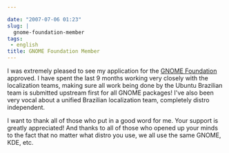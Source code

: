 ```yaml
---

date: "2007-07-06 01:23"
slug: |
  gnome-foundation-member
tags:
 - english
title: GNOME Foundation Member
---
```


I was extremely pleased to see my application for the [GNOME
Foundation](http://foundation.gnome.org/) approved. I have spent the
last 9 months working very closely with the localization teams, making
sure all work being done by the Ubuntu Brazilian team is submitted
upstream first for all GNOME packages! I've also been very vocal about a
unified Brazilian localization team, completely distro independent.

I want to thank all of those who put in a good word for me. Your support
is greatly appreciated! And thanks to all of those who opened up your
minds to the fact that no matter what distro you use, we all use the
same GNOME, KDE, etc.
